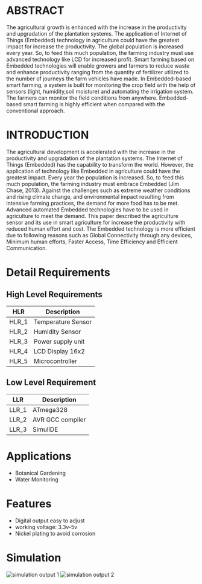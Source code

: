 # ABSTRACT

The agricultural growth is enhanced with the increase in the productivity and upgradation of the plantation systems. The application of Internet of Things
(Embedded) technology in agriculture could have the greatest impact for increase the productivity. The global population is increased every year. So, to
feed this much population, the farming industry must use advanced technology like LCD for increased profit. Smart farming based on Embedded
technologies will enable growers and farmers to reduce waste and enhance productivity ranging from the quantity of fertilizer utilized to the number of
journeys the farm vehicles have made. In Embedded-based smart farming, a system is built for monitoring the crop field with the help of sensors (light,
humidity,soil moisture) and automating the irrigation system. The farmers can monitor the field conditions from anywhere. Embedded-based smart farming
is highly efficient when compared with the conventional approach.

# INTRODUCTION

The agricultural development is accelerated with the increase in the productivity and upgradation of the plantation systems. The Internet of Things
(Embedded) has the capability to transform the world. However, the application of technology like Embedded in agriculture could have the greatest impact.
Every year the population is increased. So, to feed this much population, the farming industry must embrace Embedded (Jim Chase, 2013). Against the
challenges such as extreme weather conditions and rising climate change, and environmental impact resulting from intensive farming practices, the
demand for more food has to be met. Advanced automated Embedded technologies have to be used in agriculture to meet the demand. This paper
described the agriculture sensor and its use in smart agriculture for increase the productivity with reduced human effort and cost. The Embedded
technology is more efficient due to following reasons such as Global Connectivity through any devices, Minimum human efforts, Faster Access, Time
Efficiency and Efficient Communication.

# Detail Requirements

## High Level Requirements
| HLR | Description | 
| --- | --- | 
| HLR_1| Temperature  Sensor  | 
| HLR_2| Humidity Sensor | 
| HLR_3| Power supply unit | 
| HLR_4| LCD Display 16x2 | 
| HLR_5 | Microcontroller  | 

## Low Level Requirement
| LLR | Description | 
| --- | --- | 
| LLR_1 | ATmega328 | 
| LLR_2 |   AVR GCC compiler | 
| LLR_3 | SimulIDE | 
 
 
# Applications
 * Botanical Gardening
 * Water Monitoring


# Features
* Digital output easy to adjust
* working voltage: 3.3v-5v
* Nickel plating to avoid corrosion


# Simulation
![simulation output 1](https://user-images.githubusercontent.com/101582230/164624405-d2baff10-9414-4334-b75c-d329907a12bb.png)
![simulation output 2](https://user-images.githubusercontent.com/101582230/164624492-9bc8f07e-3597-4cc6-9dd4-53c28a090cef.png)

 


 

